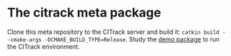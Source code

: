 # The citrack meta package
Clone this meta repository to the CITrack server and build it: `catkin build --cmake-args -DCMAKE_BUILD_TYPE=Release`.
Study the [demo package](https://github.com/cognitiveinteractiontracking/demo) to run the CITrack environment.
